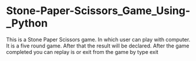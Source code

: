 # Stone-Paper-Scissors_Game_Using-_Python
This is a Stone Paper Scissors game. In which user can play with computer. It is a five round game. After that the result will be declared. After the game completed you can replay is or exit from the game by type exit 
